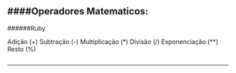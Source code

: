 ####Operadores Matematicos:
---
######Ruby

Adição (+)
Subtração (-)
Multiplicação (*)
Divisão (/)
Exponenciação (**)
Resto (%)

```ruby

```

---



